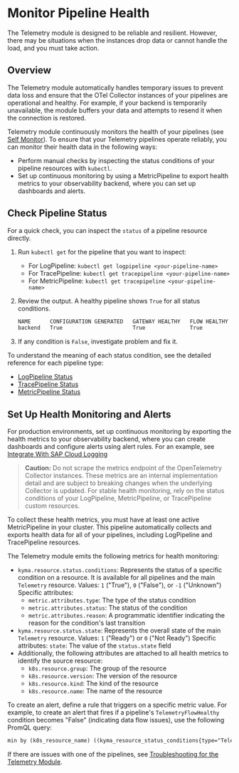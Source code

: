 # Monitor Pipeline Health

The Telemetry module is designed to be reliable and resilient. However, there may be situations when the instances drop data or cannot handle the load, and you must take action.

## Overview

The Telemetry module automatically handles temporary issues to prevent data loss and ensure that the OTel Collector instances of your pipelines are operational and healthy. For example, if your backend is temporarily unavailable, the module buffers your data and attempts to resend it when the connection is restored.

Telemetry module continuously monitors the health of your pipelines (see [Self Monitor](./architecture/README.md#self-monitor)). To ensure that your Telemetry pipelines operate reliably, you can monitor their health data in the following ways:

- Perform manual checks by inspecting the status conditions of your pipeline resources with `kubectl`.
- Set up continuous monitoring by using a MetricPipeline to export health metrics to your observability backend, where you can set up dashboards and alerts.

## Check Pipeline Status

For a quick check, you can inspect the `status` of a pipeline resource directly.

1. Run `kubectl get` for the pipeline that you want to inspect:
   - For LogPipeline: `kubectl get logpipeline <your-pipeline-name>`
   - For TracePipeline: `kubectl get tracepipeline <your-pipeline-name>`
   - For MetricPipeline: `kubectl get tracepipeline <your-pipeline-name>`
2. Review the output. A healthy pipeline shows `True` for all status conditions.

    ```txt
    NAME      CONFIGURATION GENERATED   GATEWAY HEALTHY   FLOW HEALTHY
    backend   True                      True              True
    ```

3. If any condition is `False`, investigate problem and fix it.

To understand the meaning of each status condition, see the detailed reference for each pipeline type:

- [LogPipeline Status](https://kyma-project.io/#/telemetry-manager/user/resources/02-logpipeline?id=logpipeline-status)
- [TracePipeline Status](https://kyma-project.io/#/telemetry-manager/user/resources/04-tracepipeline?id=tracepipeline-status)
- [MetricPipeline Status](https://kyma-project.io/#/telemetry-manager/user/resources/05-metricpipeline?id=metricpipeline-status)

## Set Up Health Monitoring and Alerts

For production environments, set up continuous monitoring by exporting the health metrics to your observability backend, where you can create dashboards and configure alerts using alert rules. For an example, see [Integrate With SAP Cloud Logging](./integration/sap-cloud-logging/README.md)

> **Caution:** 
> Do not scrape the metrics endpoint of the OpenTelemetry Collector instances. These metrics are an internal implementation detail and are subject to breaking changes when the underlying Collector is updated. For stable health monitoring, rely on the status conditions of your LogPipeline, MetricPipeline, or TracePipeline custom resources.

To collect these health metrics, you must have at least one active MetricPipeline in your cluster. This pipeline automatically collects and exports health data for all of your pipelines, including LogPipeline and TracePipeline resources.

The Telemetry module emits the following metrics for health monitoring:

- `kyma.resource.status.conditions`: Represents the status of a specific condition on a resource. It is available for all pipelines and the main `Telemetry` resource.
  Values: `1` ("True"), `0` ("False"), or `-1` ("Unknown")
  Specific attributes:
  - `metric.attributes.type`: The type of the status condition
  - `metric.attributes.status`: The status of the condition
  - `metric.attributes.reason`: A programmatic identifier indicating the reason for the condition's last transition
- `kyma.resource.status.state`: Represents the overall state of the main `Telemetry` resource.
  Values: `1` ("Ready") or `0` ("Not Ready")
  Specific attributes: `state`: The value of the `status.state` field
- Additionally, the following attributes are attached to all health metrics to identify the source resource:
  - `k8s.resource.group`: The group of the resource
  - `k8s.resource.version`: The version of the resource
  - `k8s.resource.kind`: The kind of the resource
  - `k8s.resource.name`: The name of the resource

To create an alert, define a rule that triggers on a specific metric value. For example, to create an alert that fires if a pipeline's `TelemetryFlowHealthy` condition becomes "False" (indicating data flow issues), use the following PromQL query:

```txt
min by (k8s_resource_name) ((kyma_resource_status_conditions{type="TelemetryFlowHealthy",k8s_resource_kind="metricpipelines"})) == 0
```

If there are issues with one of the pipelines, see [Troubleshooting for the Telemetry Module](troubleshooting.md).
